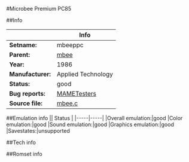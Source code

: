 #Microbee Premium PC85

##Info

||Info|
|-----|-----|
|**Setname:**|mbeeppc
|**Parent:**|[mbee](mbee.md)
|**Year:**|1986
|**Manufacturer:**|Applied Technology
|**Status:**|good
|**Bug reports:**|[MAMETesters](http://mametesters.org/view_all_set.php?type=1&temporary=y&search=mbee.c)
|**Source file:**|[mbee.c](https://github.com/mamedev/mame/blob/master/src/mess/drivers/mbee.c)

##Emulation info
|| Status |
|-----|-----|
|Overall emulation:|good
|Color emulation:|good
|Sound emulation:|good
|Graphics emulation:|good
|Savestates:|unsupported

##Tech info

##Romset info

<!--- START OF EDITED COMMENT DO NOT TOUCH TEXT ABOVE-->
